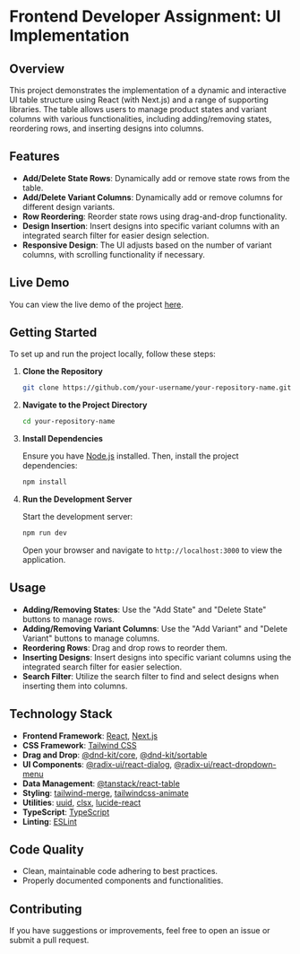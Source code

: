 # Frontend Developer Assignment: UI Implementation

## Overview

This project demonstrates the implementation of a dynamic and interactive UI table structure using React (with Next.js) and a range of supporting libraries. The table allows users to manage product states and variant columns with various functionalities, including adding/removing states, reordering rows, and inserting designs into columns.

## Features

- **Add/Delete State Rows**: Dynamically add or remove state rows from the table.
- **Add/Delete Variant Columns**: Dynamically add or remove columns for different design variants.
- **Row Reordering**: Reorder state rows using drag-and-drop functionality.
- **Design Insertion**: Insert designs into specific variant columns with an integrated search filter for easier design selection.
- **Responsive Design**: The UI adjusts based on the number of variant columns, with scrolling functionality if necessary.

## Live Demo

You can view the live demo of the project [here](https://your-vercel-deployment-url.vercel.app).

## Getting Started

To set up and run the project locally, follow these steps:

1. **Clone the Repository**

    ```bash
    git clone https://github.com/your-username/your-repository-name.git
    ```

2. **Navigate to the Project Directory**

    ```bash
    cd your-repository-name
    ```

3. **Install Dependencies**

    Ensure you have [Node.js](https://nodejs.org/) installed. Then, install the project dependencies:

    ```bash
    npm install
    ```

4. **Run the Development Server**

    Start the development server:

    ```bash
    npm run dev
    ```

    Open your browser and navigate to `http://localhost:3000` to view the application.

## Usage

- **Adding/Removing States**: Use the "Add State" and "Delete State" buttons to manage rows.
- **Adding/Removing Variant Columns**: Use the "Add Variant" and "Delete Variant" buttons to manage columns.
- **Reordering Rows**: Drag and drop rows to reorder them.
- **Inserting Designs**: Insert designs into specific variant columns using the integrated search filter for easier selection.
- **Search Filter**: Utilize the search filter to find and select designs when inserting them into columns.

## Technology Stack

- **Frontend Framework**: [React](https://reactjs.org/), [Next.js](https://nextjs.org/)
- **CSS Framework**: [Tailwind CSS](https://tailwindcss.com/)
- **Drag and Drop**: [@dnd-kit/core](https://www.npmjs.com/package/@dnd-kit/core), [@dnd-kit/sortable](https://www.npmjs.com/package/@dnd-kit/sortable)
- **UI Components**: [@radix-ui/react-dialog](https://www.npmjs.com/package/@radix-ui/react-dialog), [@radix-ui/react-dropdown-menu](https://www.npmjs.com/package/@radix-ui/react-dropdown-menu)
- **Data Management**: [@tanstack/react-table](https://www.npmjs.com/package/@tanstack/react-table)
- **Styling**: [tailwind-merge](https://www.npmjs.com/package/tailwind-merge), [tailwindcss-animate](https://www.npmjs.com/package/tailwindcss-animate)
- **Utilities**: [uuid](https://www.npmjs.com/package/uuid), [clsx](https://www.npmjs.com/package/clsx), [lucide-react](https://www.npmjs.com/package/lucide-react)
- **TypeScript**: [TypeScript](https://www.typescriptlang.org/)
- **Linting**: [ESLint](https://eslint.org/)

## Code Quality

- Clean, maintainable code adhering to best practices.
- Properly documented components and functionalities.

## Contributing

If you have suggestions or improvements, feel free to open an issue or submit a pull request.


